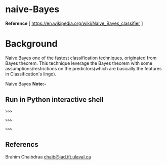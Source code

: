 # naive-Bayes
**Reference** [ https://en.wikipedia.org/wiki/Naive_Bayes_classifier ]

# Background
Naive Bayes one of the fastest classification techniques, originated from Bayes theorem. This technique leverage the Bayes theorem with some assumptions/restrictions on the predictors(which are basically the features in Classification's lingo).

Naive Bayes 
**Note:-** 

## Run in Python interactive shell
    >>> 

    >>> 

    >>> 

## Referencs
Brahim Chaibdraa 
<chaib@iad.ift.ulaval.ca>
